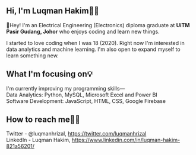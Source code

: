 ## Hi, I'm Luqman Hakim👨‍💻

👋Hey! I'm an Electrical Engineering (Electronics) diploma graduate at **UiTM Pasir Gudang, Johor** who enjoys coding and learn new things. 

I started to love coding when I was 18 (2020). Right now I'm interested in data analytics and machine learning. I'm also open to expand myself to learn something new.

## What I'm focusing on💡
I'm currently improving my programming skills—<br/>
Data Analytics: Python, MySQL, Microsoft Excel and Power BI<br/>
Software Development: JavaScript, HTML, CSS, Google Firebase

## How to reach me🙋‍♂️
Twitter - @luqmanhrizal, https://twitter.com/luqmanhrizal<br/>
LinkedIn - Luqman Hakim, https://www.linkedin.com/in/luqman-hakim-821a56201/






